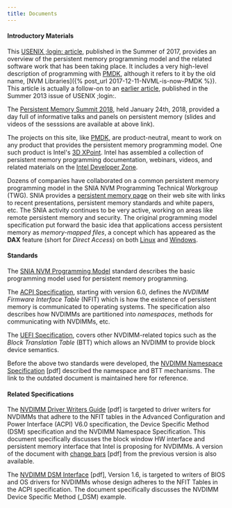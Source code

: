 ```yaml
---
title: Documents
---
```


#### Introductory Materials

This [USENIX ;login: article](https://www.usenix.org/system/files/login/articles/login_summer17_07_rudoff.pdf),
published in the Summer of 2017,
provides an overview of the persistent memory programming model
and the related software work that has been taking place.
It includes a very high-level description of programming with
[PMDK][pmdk], although it refers to it by the old name,
[NVM Libraries]({% post_url 2017-12-11-NVML-is-now-PMDK %}).
This article is actually a follow-on to an
[earlier article](https://www.usenix.org/system/files/login/articles/08_rudoff_040-045_final.pdf),
published in the Summer 2013 issue of USENIX ;login:.

The [Persistent Memory Summit 2018](https://www.snia.org/pm-summit), held
January 24th, 2018, provided a day full of informative talks and panels
on persistent memory (slides and videos of the sesssions are available at
above link).

The projects on this site,
like [PMDK][pmdk], are product-neutral, meant to work on any
product that provides the persistent memory programming model.
One such product is Intel's
[3D XPoint](https://www.youtube.com/watch?v=Wgk4U4qVpNY).
Intel has assembled a collection of persistent memory programming
documentation, webinars, videos, and related materials on the
[Intel Developer Zone](https://software.intel.com/en-us/persistent-memory).

Dozens of companies have collaborated on a common
persistent memory programming model in the SNIA NVM Programming
Technical Workgroup (TWG).  SNIA provides a
[persistent memory page](http://www.snia.org/PM) on their web site
with links to recent presentations, persistent memory standards and
white papers, etc.  The SNIA activity continues to be very active,
working on areas like remote persistent memory and security.  The
original programming model specification put forward the basic
idea that applications access persistent memory as _memory-mapped files_,
a concept which has appeared as the **DAX** feature (short for
_Direct Access_) on both [Linux](https://nvdimm.wiki.kernel.org)
and [Windows](https://channel9.msdn.com/Events/Build/2016/P470).


#### Standards

The [SNIA NVM Programming Model](https://www.snia.org/sites/default/files/technical_work/final/NVMProgrammingModel_v1.2.pdf)
standard describes the basic programming model used for persistent memory
programming.

The [ACPI Specification](http://www.uefi.org/specifications), starting
with version 6.0, defines the _NVDIMM Firmware Interface Table_ (NFIT)
which is how the existence of persistent memory is communicated to
operating systems.  The specification also describes how NVDIMMs are
partitioned into _namespaces_, methods for communicating with NVDIMMs, etc.

The [UEFI Specification](http://www.uefi.org/specifications), covers
other NVDIMM-related topics such as the _Block Translation Table_ (BTT)
which allows an NVDIMM to provide block device semantics.

Before the above two standards were developed, the
[NVDIMM Namespace Specification](NVDIMM_Namespace_Spec.pdf) [pdf] described
the namespace and BTT mechanisms.  The link to the outdated document
is maintained here for reference.

#### Related Specifications

The [NVDIMM Driver Writers Guide](NVDIMM_DriverWritersGuide-July-2016.pdf) [pdf]
is targeted to driver writers for NVDIMMs that adhere to the NFIT tables in the
Advanced Configuration and Power Interface (ACPI) V6.0 specification,
the Device Specific Method (DSM) specification and the NVDIMM Namespace Specification.
This document specifically discusses the block window HW interface and persistent memory
interface that Intel is proposing for NVDIMMs. A version of the document with
[change bars](NVDIMM_DriverWritersGuide-July-2016_wChanges.pdf) [pdf] from the previous
version is also available.

The [NVDIMM DSM Interface](NVDIMM_DSM_Interface-V1.6.pdf) [pdf], Version 1.6,
is targeted to writers of BIOS and OS drivers for NVDIMMs whose design adheres to the
NFIT Tables in the ACPI specification.  The document specifically discusses the
NVDIMM Device Specific Method (_DSM) example.

[pmdk]: http://pmem.io/pmdk/ "Persistent Memory Development Kit"
